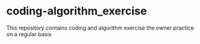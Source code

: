 # coding-algorithm_exercise
This repository contains coding and algorithm exercise the owner practice on a regular basis  
